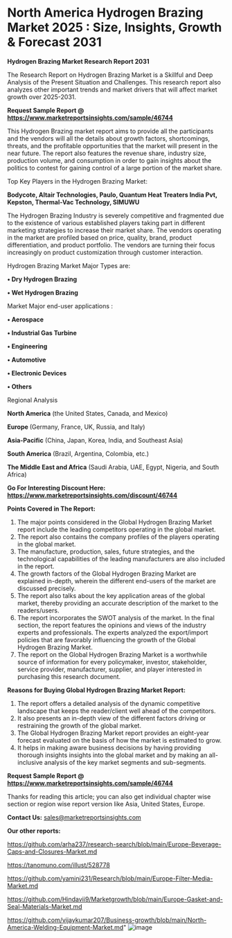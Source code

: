 # North America Hydrogen Brazing Market 2025 : Size, Insights, Growth & Forecast 2031

<strong>Hydrogen Brazing Market Research Report 2031</strong>

The Research Report on Hydrogen Brazing Market is a Skillful and Deep Analysis of the Present Situation and Challenges. This research report also analyzes other important trends and market drivers that will affect market growth over 2025-2031.

<strong>Request Sample Report @ <a href=https://www.marketreportsinsights.com/sample/46744>https://www.marketreportsinsights.com/sample/46744</a></strong>

This Hydrogen Brazing market report aims to provide all the participants and the vendors will all the details about growth factors, shortcomings, threats, and the profitable opportunities that the market will present in the near future. The report also features the revenue share, industry size, production volume, and consumption in order to gain insights about the politics to contest for gaining control of a large portion of the market share.

Top Key Players in the Hydrogen Brazing Market:

<strong>Bodycote, Altair Technologies, Paulo, Quantum Heat Treaters India Pvt, Kepston, Thermal-Vac Technology, SIMUWU</strong>

The Hydrogen Brazing Industry is severely competitive and fragmented due to the existence of various established players taking part in different marketing strategies to increase their market share. The vendors operating in the market are profiled based on price, quality, brand, product differentiation, and product portfolio. The vendors are turning their focus increasingly on product customization through customer interaction.

Hydrogen Brazing Market Major Types are:

<strong>•  Dry Hydrogen Brazing

•  Wet Hydrogen Brazing</strong>

Market Major end-user applications :

<strong>•  Aerospace

•  Industrial Gas Turbine

•  Engineering

•  Automotive

•  Electronic Devices

•  Others</strong>

Regional Analysis

</u><strong><b>North America</b></strong> (the United States, Canada, and Mexico)

<strong><b>Europe </b></strong>(Germany, France, UK, Russia, and Italy)

<strong><b>Asia-Pacific</b></strong> (China, Japan, Korea, India, and Southeast Asia)

<strong><b>South America</b></strong> (Brazil, Argentina, Colombia, etc.)

<strong><b>The Middle East and Africa</b></strong> (Saudi Arabia, UAE, Egypt, Nigeria, and South Africa)

<strong>Go For Interesting Discount Here: <a href=https://www.marketreportsinsights.com/discount/46744>https://www.marketreportsinsights.com/discount/46744</a></strong>

<strong>Points Covered in The Report:</strong>
<ol>
  <li>The major points considered in the Global Hydrogen Brazing Market report include the leading competitors operating in the global market.</li>
  <li>The report also contains the company profiles of the players operating in the global market.</li>
  <li>The manufacture, production, sales, future strategies, and the technological capabilities of the leading manufacturers are also included in the report.</li>
  <li>The growth factors of the Global Hydrogen Brazing Market are explained in-depth, wherein the different end-users of the market are discussed precisely.</li>
  <li>The report also talks about the key application areas of the global market, thereby providing an accurate description of the market to the readers/users.</li>
  <li>The report incorporates the SWOT analysis of the market. In the final section, the report features the opinions and views of the industry experts and professionals. The experts analyzed the export/import policies that are favorably influencing the growth of the Global Hydrogen Brazing Market.</li>
  <li>The report on the Global Hydrogen Brazing Market is a worthwhile source of information for every policymaker, investor, stakeholder, service provider, manufacturer, supplier, and player interested in purchasing this research document.</li>
</ol>
<strong>Reasons for Buying Global Hydrogen Brazing Market Report:</strong>

<ol>
  <li>The report offers a detailed analysis of the dynamic competitive landscape that keeps the reader/client well ahead of the competitors.</li>
  <li>It also presents an in-depth view of the different factors driving or restraining the growth of the global market.</li>
  <li>The Global Hydrogen Brazing Market report provides an eight-year forecast evaluated on the basis of how the market is estimated to grow.</li>
  <li>It helps in making aware business decisions by having providing thorough insights insights into the global market and by making an all-inclusive analysis of the key market segments and sub-segments.</li>
</ol>
<strong>Request Sample Report @ <a href=https://www.marketreportsinsights.com/sample/46744>https://www.marketreportsinsights.com/sample/46744</a></strong>


Thanks for reading this article; you can also get individual chapter wise section or region wise report version like Asia, United States, Europe.

<strong>Contact Us:</strong>
sales@marketreportsinsights.com

<strong>Our other reports:</strong>

<a href=https://github.com/arha237/research-search/blob/main/Europe-Beverage-Caps-and-Closures-Market.md>https://github.com/arha237/research-search/blob/main/Europe-Beverage-Caps-and-Closures-Market.md</a>

<a href=https://tanomuno.com/illust/528778>https://tanomuno.com/illust/528778</a>

<a href=https://github.com/yamini231/Research/blob/main/Europe-Filter-Media-Market.md>https://github.com/yamini231/Research/blob/main/Europe-Filter-Media-Market.md</a>

<a href=https://github.com/Hindavii9/Marketgrowth/blob/main/Europe-Gasket-and-Seal-Materials-Market.md>https://github.com/Hindavii9/Marketgrowth/blob/main/Europe-Gasket-and-Seal-Materials-Market.md</a>

<a href=https://github.com/vijaykumar207/Business-growth/blob/main/North-America-Welding-Equipment-Market.md>https://github.com/vijaykumar207/Business-growth/blob/main/North-America-Welding-Equipment-Market.md</a>"
![image](https://github.com/user-attachments/assets/a9ec8979-13ef-41f3-87e7-5a117e983599)
